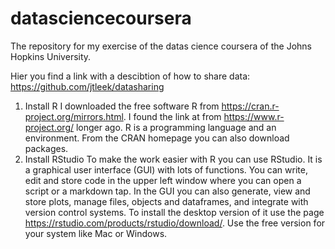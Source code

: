 # datasciencecoursera
The repository for my exercise of the datas cience coursera of the Johns Hopkins University.

Hier you find a link with a descibtion of how to share data: https://github.com/jtleek/datasharing

1.	Install R
I downloaded the free software R from  https://cran.r-project.org/mirrors.html. I found the link at from https://www.r-project.org/ longer ago. R is a programming language and an environment. From the CRAN homepage you can also download packages.
2.	Install RStudio
To make the work easier with R you can use RStudio. It is a graphical user interface (GUI) with lots of functions. You can write, edit and store code in the upper left window where you can open a script or a markdown tap. In the GUI you can also generate, view and store plots, manage files, objects and dataframes, and integrate with version control systems.
To install the desktop version of it use the page https://rstudio.com/products/rstudio/download/. Use the free version for your system like Mac or Windows.

